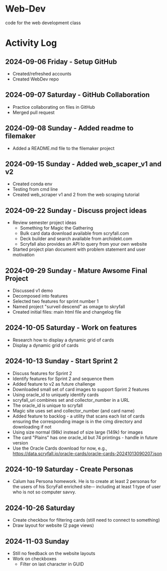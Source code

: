 # Web-Dev
code for the web development class

# Activity Log

## 2024-09-06 Friday - Setup GitHub
* Created/refreshed accounts
* Created WebDev repo

## 2024-09-07 Saturday - GitHub Collaboration
* Practice collaborating on files in GitHub
* Merged pull request

## 2024-09-08 Sunday - Added readme to filemaker
* Added a README.md file to the filemaker project

## 2024-09-15 Sunday - Added web_scaper_v1 and v2
* Created conda env
* Testing from cmd line
* Created web_scraper v1 and 2 from the web scraping tutorial

## 2024-09-22 Sunday - Discuss project ideas
* Review semester project ideas
  * Something for Magic the Gathering
  * Bulk card data download available from scryfall.com
  * Deck builder and search available from archidekt.com
  * Scryfall also provides an API to query from your own website
* Started project plan document with problem statement and user motivation

## 2024-09-29 Sunday - Mature Awsome Final Project
* Discussed v1 demo
* Decomposed into features
* Selected two features for sprint number 1
* Named project "surveil descend" as omage to skryfall
* Created initial files: main html file and changelog file

## 2024-10-05 Saturday - Work on features
* Research how to display a dynamic grid of cards
* Display a dynamic grid of cards

## 2024-10-13 Sunday - Start Sprint 2
* Discuss features for Sprint 2
* Identify features for Sprint 2 and sequence them
* Added feature to v2 as future challenge
* Downloaded small set of card images to support Sprint 2 features
* Using oracle_id to uniquely identify cards
* scryfall_uri combines set and collector_number in a URL
* The oracle_id is unique to scryfall
* Magic site uses set and collector_number (and card name)
* Added feature to backlog - a utility that scans each list of cards ensuring the corresponding image is in the cimg directory and downloading if not
* Using size normal (98k) instead of size large (149k) for images
* The card "Plains" has one oracle_id but 74 printings - handle in future version
* Use the Oracle Cards download for now, e.g., https://data.scryfall.io/oracle-cards/oracle-cards-20241013090207.json

## 2024-10-19 Saturday - Create Personas
* Calum has Persona homework. He is to create at least 2 personas for the users of his ScryFall enriched site-- including at least 1 type of user who is not so computer savvy. 

## 2024-10-26 Saturday
* Create checkbox for filtering cards (still need to connect to something)
* Draw layout for website (2 page views)

## 2024-11-03 Sunday
* Still no feedback on the website layouts
* Work on checkboxes
  * Filter on last character in GUID